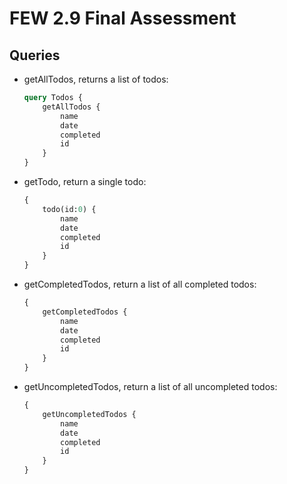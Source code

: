# FEW 2.9 Final Assessment

## Queries

- getAllTodos, returns a list of todos:
    ```graphql
    query Todos {
        getAllTodos {
            name
            date
            completed
            id
        }
    }

    ```
- getTodo, return a single todo:
    ```graphql
    {
        todo(id:0) {
            name
            date
            completed
            id
        }
    }
    ```
- getCompletedTodos, return a list of all completed todos:
    ```graphql
    {
        getCompletedTodos {
            name
            date
            completed
            id
        }
    }
    ```

- getUncompletedTodos, return a list of all uncompleted todos:
    ```graphql
    {
        getUncompletedTodos {
            name
            date
            completed
            id
        }
    }
    ```